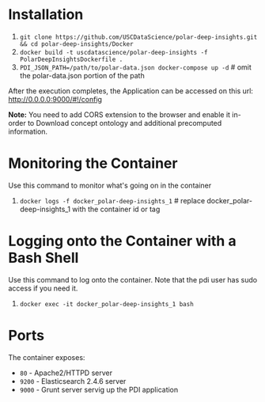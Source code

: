 # Installation 
1. `git clone https://github.com/USCDataScience/polar-deep-insights.git && cd polar-deep-insights/Docker`
2.  `docker build -t uscdatascience/polar-deep-insights -f PolarDeepInsightsDockerfile .`
3. `PDI_JSON_PATH=/path/to/polar-data.json docker-compose up -d` # omit the polar-data.json portion of the path

After the execution completes, the Application can be accessed on this url:
http://0.0.0.0:9000/#!/config

**Note:** You need to add CORS extension to the browser and enable it in-order to Download concept ontology and additional precomputed information.

# Monitoring the Container

Use this command to monitor what's going on in the container

1. `docker logs -f docker_polar-deep-insights_1` # replace docker_polar-deep-insights_1 with the container id or tag

# Logging onto the Container with a Bash Shell

Use this command to log onto the container. Note that the pdi user has sudo access if you need it.

1. `docker exec -it docker_polar-deep-insights_1 bash`

# Ports

The container exposes:

* `80` - Apache2/HTTPD server
* `9200` - Elasticsearch 2.4.6 server
* `9000` - Grunt server servig up the PDI application



